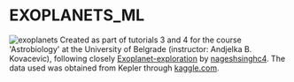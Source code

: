 # EXOPLANETS_ML
![exoplanets](https://github.com/francesca025/EXOPLANETS_ML/assets/126467796/98141993-5e50-46b2-9fc8-22b03916f3ce) Created as part of tutorials 3 and 4 for the course 'Astrobiology' at the University of Belgrade (instructor: Andjelka B. Kovacevic), following closely [Exoplanet-exploration](https://github.com/nageshsinghc4/Exoplanet-exploration) by [nageshsinghc4](https://github.com/nageshsinghc4/). The data used was obtained from Kepler through [kaggle.com](https://www.kaggle.com/datasets/keplersmachines/kepler-labelled-time-series-data?resource=download).
